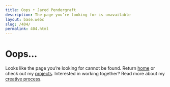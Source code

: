 ```yaml
---
title: Oops • Jared Pendergraft
description: The page you’re looking for is unavailable
layout: base.webc
slug: /404/
permalink: 404.html
---
```


# Oops…

Looks like the page you’re looking for cannot be found. Return [home](/) or check out my [projects](/#projects). Interested in working together? Read more about my [creative process](/hire/#my-creative-process).
